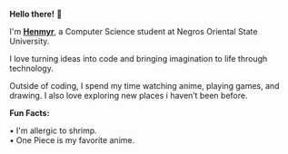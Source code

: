**Hello there!** 👋


I'm <ins>**Henmyr**</ins>, a Computer Science student at Negros Oriental State University.

I love turning ideas into code and bringing imagination to life through technology.

Outside of coding, I spend my time watching anime, playing games, and drawing. I also love exploring new places i haven’t been before.

**Fun Facts:**

  •	I'm allergic to shrimp.<br />
	• One Piece is my favorite anime.<br />

